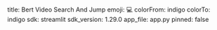 title: Bert Video Search And Jump
emoji: 💻
colorFrom: indigo
colorTo: indigo
sdk: streamlit
sdk_version: 1.29.0
app_file: app.py
pinned: false
